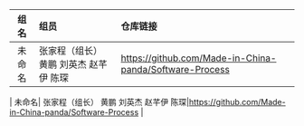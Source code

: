 | 组名 | 组员 | 仓库链接 | 
|:---:|:---|:---|
| 未命名| 张家程（组长）	黄鹏	刘英杰	赵芊伊	陈琛|https://github.com/Made-in-China-panda/Software-Process |


| 未命名| 张家程（组长）	黄鹏	刘英杰	赵芊伊	陈琛|https://github.com/Made-in-China-panda/Software-Process |
